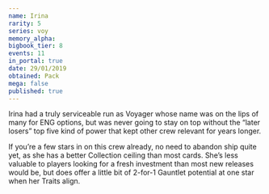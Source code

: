 ```yaml
---
name: Irina
rarity: 5
series: voy
memory_alpha:
bigbook_tier: 8
events: 11
in_portal: true
date: 29/01/2019
obtained: Pack
mega: false
published: true
---
```


Irina had a truly serviceable run as Voyager whose name was on the lips of many for ENG options, but was never going to stay on top without the “later losers” top five kind of power that kept other crew relevant for years longer. 

If you’re a few stars in on this crew already, no need to abandon ship quite yet, as she has a better Collection ceiling than most cards. She’s less valuable to players looking for a fresh investment than most new releases would be, but does offer a little bit of 2-for-1 Gauntlet potential at one star when her Traits align.
